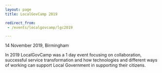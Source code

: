 ```yaml
---
layout: page
title: LocalGovCamp 2019

redirect_from:
 - /events/localgovcamp/lgc2019

---
```


14 November 2019, Birmingham

In 2019 LocalGovCamp was a 1 day event focusing on collaboration, successful service transformation and how technologies and different ways of working can support Local Government in supporting their citizens.
